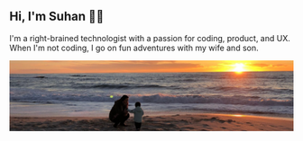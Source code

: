 ## Hi, I'm Suhan 🖖🏻

I'm a right-brained technologist with a passion for coding, product, and UX. When I'm not coding, I go on fun adventures with my wife and son. 

![Hero Banner](assets/bg.jpeg)

<!--
**suhanw/suhanw** is a ✨ _special_ ✨ repository because its `README.md` (this file) appears on your GitHub profile.

Here are some ideas to get you started:

- 🔭 I’m currently working on ...
- 🌱 I’m currently learning ...
- 👯 I’m looking to collaborate on ...
- 🤔 I’m looking for help with ...
- 💬 Ask me about ...
- 📫 How to reach me: ...
- 😄 Pronouns: ...
- ⚡ Fun fact: ...
-->

